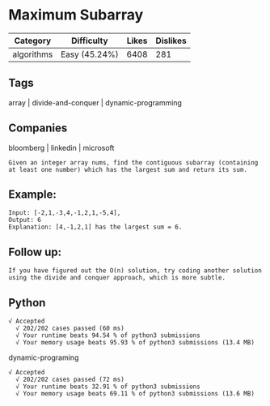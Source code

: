 # Maximum Subarray
|Category|Difficulty|Likes|Dislikes|
|-|-|-|-|
|algorithms|Easy (45.24%)|6408|281|

## Tags
array | divide-and-conquer | dynamic-programming

## Companies
bloomberg | linkedin | microsoft
```
Given an integer array nums, find the contiguous subarray (containing at least one number) which has the largest sum and return its sum.
```
## Example:
```
Input: [-2,1,-3,4,-1,2,1,-5,4],
Output: 6
Explanation: [4,-1,2,1] has the largest sum = 6.
```
## Follow up:
```
If you have figured out the O(n) solution, try coding another solution using the divide and conquer approach, which is more subtle.
```

## Python
```
√ Accepted
  √ 202/202 cases passed (60 ms)
  √ Your runtime beats 94.54 % of python3 submissions
  √ Your memory usage beats 95.93 % of python3 submissions (13.4 MB)
```
dynamic-programing
```
√ Accepted
  √ 202/202 cases passed (72 ms)
  √ Your runtime beats 32.91 % of python3 submissions
  √ Your memory usage beats 69.11 % of python3 submissions (13.6 MB)
```
